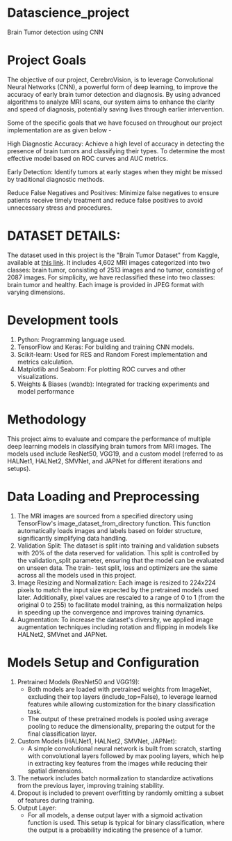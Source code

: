 # Datascience_project
Brain Tumor detection using CNN


# Project Goals
The objective of our project, CerebroVision, is to leverage Convolutional Neural Networks (CNN), a powerful form of deep learning, to improve the accuracy of early brain tumor detection and diagnosis. By using advanced algorithms to analyze MRI scans, our system aims to enhance the clarity and speed of diagnosis, potentially saving lives through earlier intervention.

Some of the specific goals that we have focused on throughout our project implementation are as given below -

High Diagnostic Accuracy: Achieve a high level of accuracy in detecting the presence of brain tumors and classifying their types. To determine the most effective model based on ROC curves and AUC metrics.

Early Detection: Identify tumors at early stages when they might be missed by traditional diagnostic methods.

Reduce False Negatives and Positives: Minimize false negatives to ensure patients receive timely treatment and reduce false positives to avoid unnecessary stress and procedures.

# DATASET DETAILS:
The dataset used in this project is the "Brain Tumor Dataset" from Kaggle, available at [this link](https://www.kaggle.com/datasets/preetviradiya/brian-tumor-dataset/data?select=Brain+Tumor+Data+Set). It includes 4,602 MRI images categorized into two classes: brain tumor, consisting of 2513 images and no tumor, consisting of 2087 images. For simplicity, we have reclassified these into two classes: brain tumor and healthy. Each image is provided in JPEG format with varying dimensions.

# Development tools

1. Python: Programming language used.
2. TensorFlow and Keras: For building and training CNN models.
3. Scikit-learn: Used for RES and Random Forest implementation and metrics calculation.
4. Matplotlib and Seaborn: For plotting ROC curves and other visualizations.
5. Weights & Biases (wandb): Integrated for tracking experiments and model performance

# Methodology

This project aims to evaluate and compare the performance of multiple deep learning models in classifying brain tumors from MRI images. The models used include ResNet50, VGG19, and a custom model (referred to as HALNet1, HALNet2, SMVNet, and JAPNet for different iterations and setups).

# Data Loading and Preprocessing

1. The MRI images are sourced from a specified directory using TensorFlow's image_dataset_from_directory function. This function automatically loads images and labels based on folder structure, significantly simplifying data handling.
2. Validation Split: The dataset is split into training and validation subsets with 20% of the data reserved for validation. This split is controlled by the validation_split parameter, ensuring that the model can be evaluated on unseen data. The train- 
   test split, loss and optimizers are the same across all the models used in this project.
3. Image Resizing and Normalization: Each image is resized to 224x224 pixels to match the input size expected by the pretrained models used later. Additionally, pixel values are rescaled to a range of 0 to 1 (from the original 0 to 255) to facilitate       model training, as this normalization helps in speeding up the convergence and improves training dynamics.
4. Augmentation: To increase the dataset's diversity, we applied image augmentation techniques including rotation and flipping in models like HALNet2, SMVnet and JAPNet.

# Models Setup and Configuration

1. Pretrained Models (ResNet50 and VGG19): 
    - Both models are loaded with pretrained weights from ImageNet, excluding their top layers (include_top=False), to leverage learned features while allowing customization for the binary classification task.
    - The output of these pretrained models is pooled using average pooling to reduce the dimensionality, preparing the output for the final classification layer.
2. Custom Models (HALNet1, HALNet2, SMVNet, JAPNet): 
    - A simple convolutional neural network is built from scratch, starting with convolutional layers followed by max pooling layers, which help in extracting key features from the images while reducing their spatial dimensions.
3. The network includes batch normalization to standardize activations from the previous layer, improving training stability.
4. Dropout is included to prevent overfitting by randomly omitting a subset of features during training.
5. Output Layer:
   - For all models, a dense output layer with a sigmoid activation function is used. This setup is typical for binary classification, where the output is a probability indicating the presence of a tumor.


